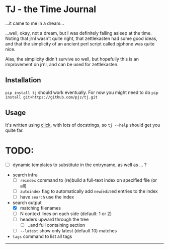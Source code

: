 # TJ - the Time Journal

...it came to me in a dream...

...well, okay, not a dream, but I was definitely falling asleep at the time.  Noting that jrnl wasn't quite right, that zettlekasten had some good ideas, and that the simplicity of an ancient perl script called pjphone was quite nice.

Alas, the simplicity didn't survive so well, but hopefully this is an improvement on jrnl, and can be used for zettlekasten.

## Installation

`pip install tj` should work eventually.  For now you might need to do `pip install git+https://github.com/pjz/tj.git`

## Usage

It's written using [click], with lots of docstrings, so `tj --help` should get you quite far.

# TODO:

  * [ ] dynamic templates to substitute in the entryname, as well as ... ?
  * search infra
      * [ ] `reindex` command to (re)build a full-text index on specified file (or all)
      * [ ] `autoindex` flag to automatically add `new`/`edit`ed entries to the index
      * [ ] have `search` use the index
  * search output
      * [x] matching filenames
      * [ ] N context lines on each side (default: 1 or 2)
      * [ ] headers upward through the tree
        * [ ] ..and full containing section
      * [ ] `--latest` show only latest (default 10) matches
  * `tags` command to list all tags

---
[click]: https://click.palletsprojects.com
